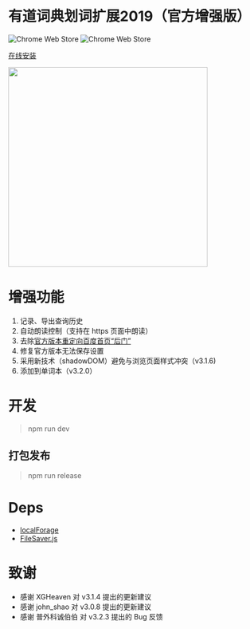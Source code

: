 有道词典划词扩展2019（官方增强版）
====
![Chrome Web Store](https://img.shields.io/chrome-web-store/v/chgkpfgnhlojjpjchjcbpbgmdnmfmmil.svg)
![Chrome Web Store](https://img.shields.io/chrome-web-store/d/chgkpfgnhlojjpjchjcbpbgmdnmfmmil.svg?maxAge=2592000)

[在线安装](https://chrome.google.com/webstore/detail/chgkpfgnhlojjpjchjcbpbgmdnmfmmil "Chrome Web Store")

<img src="https://user-images.githubusercontent.com/8005686/45733856-d133c980-bc14-11e8-8d80-187278297ffa.png" width="400"/>

# 增强功能
1. 记录、导出查询历史
2. 自动朗读控制（支持在 https 页面中朗读）
3. 去除[官方版本重定向百度首页“后门”](http://wenku.baidu.com/view/e9660493aef8941ea76e05cf "后门报告")
4. 修复官方版本无法保存设置
5. 采用新技术（shadowDOM）避免与浏览页面样式冲突（v3.1.6)
6. 添加到单词本（v3.2.0）

# 开发
> npm run dev

## 打包发布
> npm run release

# Deps
- [localForage](https://localforage.github.io/localForage/)
- [FileSaver.js](https://github.com/g8up/qrcodejs)

# 致谢
- 感谢 XGHeaven 对 v3.1.4 提出的更新建议
- 感谢 john_shao 对 v3.0.8 提出的更新建议
- 感谢 普外科诚伯伯 对 v3.2.3 提出的 Bug 反馈